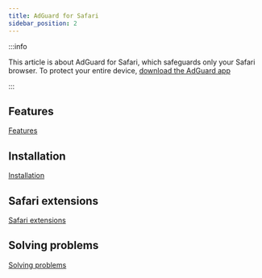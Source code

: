 ```yaml
---
title: AdGuard for Safari
sidebar_position: 2
---
```


:::info

This article is about AdGuard for Safari, which safeguards only your Safari browser. To protect your entire device, [download the AdGuard app](https://agrd.io/download-kb-adblock)

:::

## Features

[Features](/adguard-for-safari/features/features.md)

## Installation

[Installation](/adguard-for-safari/installation.md)

## Safari extensions

[Safari extensions](/adguard-for-safari/extensions.md)

## Solving problems

[Solving problems](/adguard-for-safari/solving-problems/solving-problems.md)
